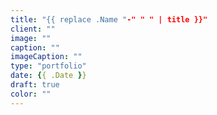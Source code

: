 ```yaml
---
title: "{{ replace .Name "-" " " | title }}"
client: ""
image: ""
caption: ""
imageCaption: ""
type: "portfolio"
date: {{ .Date }}
draft: true
color: ""
---
```

